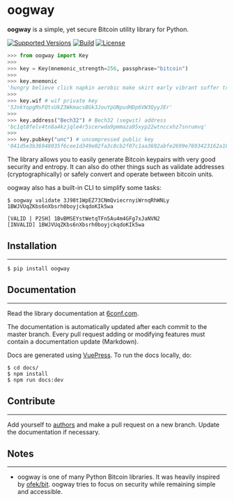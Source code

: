 # oogway
**oogway** is a simple, yet secure Bitcoin utility library for Python.

[![Supported Versions](https://img.shields.io/pypi/pyversions/oogway.svg?&style=flat)](https://pypi.org/project/oogway)
[![Build](https://img.shields.io/travis/merwane/oogway.svg?branch=master&style=flat)](https://pypi.org/project/oogway)
[![License](https://img.shields.io/badge/license-MIT-blue.svg?style=flat&logo=bitcoin&color=orange)](https://pypi.org/project/oogway)

```python
>>> from oogway import Key
>>> 
>>> key = Key(mnemonic_strength=256, passphrase="bitcoin")
>>> 
>>> key.mnemonic
'hungry believe click napkin aerobic make skirt early vibrant suffer trumpet pupil prize ecology bleak citizen absent chief feed skin vast enter this female'
>>> 
>>> key.wif # wif private key
'5JnkYopgMsFQtsUkZ3WkmacsBGk3JouYpUNpudHDp6VW3QyyJEr'
>>> 
>>> key.address("Bech32") # Bech32 (segwit) address
'bc1qt8felv4tn8a4kzjqle4r5scerwda9pmmaza95xyp22wtnccxhz7snrumvq'
>>> 
>>> key.pubkey("unc") # uncompressed public key
'041d5e3b36948035f6cee1d349e02fa3c8cb2f07c1aa3692abfe2699e7693423162a184b8bf58aec320368ddb58ff16705f3ecfed23f8cc080b1225a0e90a74c6c'
```

The library allows you to easily generate Bitcoin keypairs with very good security and entropy. It can also do other things such as validate addresses (cryptographically) or safely convert and operate between bitcoin units.

oogway also has a built-in CLI to simplify some tasks:
```console
$ oogway validate 3J98t1WpEZ73CNmQviecrnyiWrnqRhWNLy 1BWJVUqZKbs6nXbsrh0boyjckqdoKIk5wa

[VALID | P2SH] 1BvBMSEYstWetqTFn5Au4m4GFg7xJaNVN2
[INVALID] 1BWJVUqZKbs6nXbsrh0boyjckqdoKIk5wa
```

## Installation
---------------
```console
$ pip install oogway
```

## Documentation
---------------
Read the library documentation at [6conf.com](https://oogway.6conf.com).

The documentation is automatically updated after each commit to the master branch. Every pull request adding or modifying features must contain a documentation update (Markdown).

Docs are generated using [VuePress](https://vuepress.vuejs.org/). To run the docs locally, do:

```console
$ cd docs/
$ npm install
$ npm run docs:dev
```

## Contribute
-------------

Add yourself to [authors](AUTHORS.md) and make a pull request on a new branch. Update the documentation if necessary.


## Notes
-------------
* oogway is one of many Python Bitcoin libraries. It was heavily inspired by [ofek/bit](https://github.com/ofek/bit). oogway tries to focus on security while remaining simple and accessible.